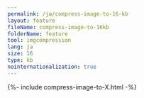 ```yaml
---
permalink: /ja/compress-image-to-16-kb
layout: feature
fileName: compress-image-to-16kb
folderName: feature
tool: imgcompression
lang: ja
size: 16
type: kb
nointernationalization: true
---
```

{%- include compress-image-to-X.html -%}       
